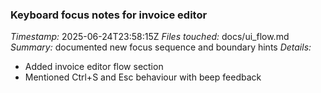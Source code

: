 ### Keyboard focus notes for invoice editor
*Timestamp:* 2025-06-24T23:58:15Z
*Files touched:* docs/ui_flow.md
*Summary:* documented new focus sequence and boundary hints
*Details:*
- Added invoice editor flow section
- Mentioned Ctrl+S and Esc behaviour with beep feedback
